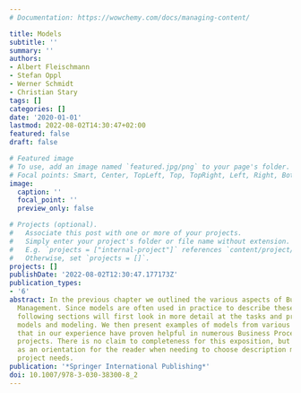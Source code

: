 ```yaml
---
# Documentation: https://wowchemy.com/docs/managing-content/

title: Models
subtitle: ''
summary: ''
authors:
- Albert Fleischmann
- Stefan Oppl
- Werner Schmidt
- Christian Stary
tags: []
categories: []
date: '2020-01-01'
lastmod: 2022-08-02T14:30:47+02:00
featured: false
draft: false

# Featured image
# To use, add an image named `featured.jpg/png` to your page's folder.
# Focal points: Smart, Center, TopLeft, Top, TopRight, Left, Right, BottomLeft, Bottom, BottomRight.
image:
  caption: ''
  focal_point: ''
  preview_only: false

# Projects (optional).
#   Associate this post with one or more of your projects.
#   Simply enter your project's folder or file name without extension.
#   E.g. `projects = ["internal-project"]` references `content/project/deep-learning/index.md`.
#   Otherwise, set `projects = []`.
projects: []
publishDate: '2022-08-02T12:30:47.177173Z'
publication_types:
- '6'
abstract: In the previous chapter we outlined the various aspects of Business Process
  Management. Since models are often used in practice to describe these aspects, the
  following sections will first look in more detail at the tasks and properties of
  models and modeling. We then present examples of models from various areas of expertise
  that in our experience have proven helpful in numerous Business Process Management
  projects. There is no claim to completeness for this exposition, but it can serve
  as an orientation for the reader when needing to choose description models for individual
  project needs.
publication: '*Springer International Publishing*'
doi: 10.1007/978-3-030-38300-8_2
---
```

